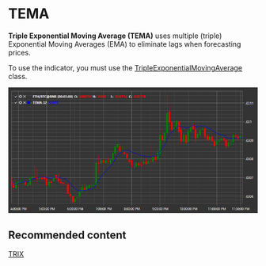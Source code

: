 # TEMA

**Triple Exponential Moving Average (TEMA)** uses multiple (triple) Exponential Moving Averages (EMA) to eliminate lags when forecasting prices. 

To use the indicator, you must use the [TripleExponentialMovingAverage](xref:StockSharp.Algo.Indicators.TripleExponentialMovingAverage) class. 

![IndicatorTripleExponentialMovingAverage](../images/IndicatorTripleExponentialMovingAverage.png)

## Recommended content

[TRIX](IndicatorTrix.md)
